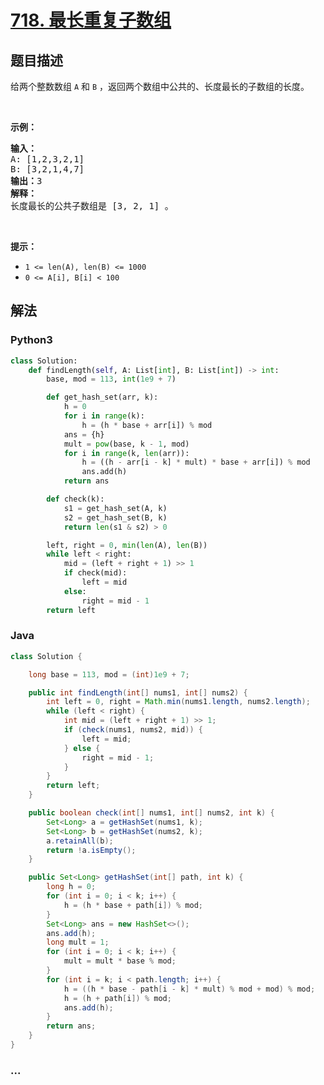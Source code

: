 # [718. 最长重复子数组](https://leetcode-cn.com/problems/maximum-length-of-repeated-subarray)



## 题目描述

<!-- 这里写题目描述 -->

<p>给两个整数数组&nbsp;<code>A</code>&nbsp;和&nbsp;<code>B</code>&nbsp;，返回两个数组中公共的、长度最长的子数组的长度。</p>

<p>&nbsp;</p>

<p><strong>示例：</strong></p>

<pre><strong>输入：</strong>
A: [1,2,3,2,1]
B: [3,2,1,4,7]
<strong>输出：</strong>3
<strong>解释：</strong>
长度最长的公共子数组是 [3, 2, 1] 。
</pre>

<p>&nbsp;</p>

<p><strong>提示：</strong></p>

<ul>
	<li><code>1 &lt;= len(A), len(B) &lt;= 1000</code></li>
	<li><code>0 &lt;= A[i], B[i] &lt; 100</code></li>
</ul>


## 解法

<!-- 这里可写通用的实现逻辑 -->

<!-- tabs:start -->

### **Python3**

<!-- 这里可写当前语言的特殊实现逻辑 -->

```python
class Solution:
    def findLength(self, A: List[int], B: List[int]) -> int:
        base, mod = 113, int(1e9 + 7)

        def get_hash_set(arr, k):
            h = 0
            for i in range(k):
                h = (h * base + arr[i]) % mod
            ans = {h}
            mult = pow(base, k - 1, mod)
            for i in range(k, len(arr)):
                h = ((h - arr[i - k] * mult) * base + arr[i]) % mod
                ans.add(h)
            return ans

        def check(k):
            s1 = get_hash_set(A, k)
            s2 = get_hash_set(B, k)
            return len(s1 & s2) > 0

        left, right = 0, min(len(A), len(B))
        while left < right:
            mid = (left + right + 1) >> 1
            if check(mid):
                left = mid
            else:
                right = mid - 1
        return left

```

### **Java**

<!-- 这里可写当前语言的特殊实现逻辑 -->

```java
class Solution {

    long base = 113, mod = (int)1e9 + 7;

    public int findLength(int[] nums1, int[] nums2) {
        int left = 0, right = Math.min(nums1.length, nums2.length);
        while (left < right) {
            int mid = (left + right + 1) >> 1;
            if (check(nums1, nums2, mid)) {
                left = mid;
            } else {
                right = mid - 1;
            }
        }
        return left;
    }

    public boolean check(int[] nums1, int[] nums2, int k) {
        Set<Long> a = getHashSet(nums1, k);
        Set<Long> b = getHashSet(nums2, k);
        a.retainAll(b);
        return !a.isEmpty();
    }

    public Set<Long> getHashSet(int[] path, int k) {
        long h = 0;
        for (int i = 0; i < k; i++) {
            h = (h * base + path[i]) % mod;
        }
        Set<Long> ans = new HashSet<>();
        ans.add(h);
        long mult = 1;
        for (int i = 0; i < k; i++) {
            mult = mult * base % mod;
        }
        for (int i = k; i < path.length; i++) {
            h = ((h * base - path[i - k] * mult) % mod + mod) % mod;
            h = (h + path[i]) % mod;
            ans.add(h);
        }
        return ans;
    }
}
```

### **...**

```

```

<!-- tabs:end -->
